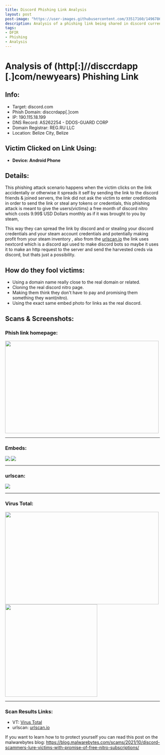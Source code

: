 ```yaml
---
title: Discord Phishing Link Analysis
layout: post
post-image: "https://user-images.githubusercontent.com/33517160/149678693-7b1dd64a-61d8-4f45-8a3a-fb972352f141.png"
description: Analysis of a phishing link being shared in discord currently 
tags:
- DFIR
- Phishing
- Analysis
---
```


# Analysis of (http[:]//disccrdapp [.]com/newyears) Phishing Link

## Info:
- Target: discord.com
- Phish Domain: disccrdapp[.]com
- IP: 190.115.18.199
- DNS Record: AS262254 - DDOS-GUARD CORP
- Domain Registrar: REG.RU LLC
- Location: Belize City, Belize

## Victim Clicked on Link Using:
- **Device: Android Phone**

## Details:
This phishing attack scenario happens when the victim clicks on the link accidentally or otherwise
it spreads it self by sending the link to the discord friends & joined servers, the link did not ask
the victim to enter credintionls in order to send the link or steal any tokens or credentials,
this phishing attack is meant to give the users(victims) a free month of discord nitro which costs
9.99$ USD Dollars monthly as if it was brought to you by steam,

This way they can spread the link by discord and or stealing your discord credentials and
your steam account credentials and potentially making profit from your steam inventory
, also from the [urlscan.io] the link uses nextcord which is a discord api used to make
discord bots so maybe it uses it to make an http request to the server and send the harvested
creds via discord, but thats just a possibility.

## How do they fool victims:
- Using a domain name really close to the real domain or related.
- Cloning the real discord nitro page.
- Making them think they don't have to pay and promising them something they want(nitro).
- Using the exact same embed photo for links as the real discord.

## Scans & Screenshots:
### Phish link homepage:<br>
<img height="300px" width="500px" src="https://user-images.githubusercontent.com/33517160/149651330-82ce903d-80ab-4c16-b6e0-3955575ea447.png">

----------

### Embeds:
<img align="left" src="https://user-images.githubusercontent.com/33517160/149650997-1591d545-7e82-4afd-98e1-d1d3944de84f.png">
<img align="center" src="https://user-images.githubusercontent.com/33517160/149651055-01f9be29-edef-4d2f-900f-4cbad22a6bd6.png">

----------

### urlscan:
<img align="center" src="https://user-images.githubusercontent.com/33517160/149654873-8a4d9662-ed21-44e0-9ff4-6aa01b2560a6.png">

----------

### Virus Total:
<img align="left" height="300px" width="500px" src="https://user-images.githubusercontent.com/33517160/149655310-5bbd6436-5265-4ea5-aa76-b22b0bbde349.png">
<img align="center" height="300px" src="https://user-images.githubusercontent.com/33517160/149655390-72b2a895-c7f0-4a77-9549-e8eafa88f56a.png">

---------
[Virus Total]: https://www.virustotal.com/gui/url/509f8ab5426cd5fdf54c3289e99f3e49f3275748e1b3793c6c80f97f8d838540
[urlscan.io]: https://urlscan.io/result/f6f39dbe-bfb7-4d8a-95ff-c0800bc8885d/

### Scan Results Links:
- VT: [Virus Total]
- urlscan: [urlscan.io]

If you want to learn how to to protect yourself you can read this post on the malwarebytes blog:
https://blog.malwarebytes.com/scams/2021/10/discord-scammers-lure-victims-with-promise-of-free-nitro-subscriptions/
